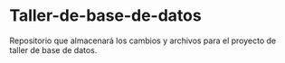 # Taller-de-base-de-datos
Repositorio que almacenará los cambios y archivos para el proyecto de taller de base de datos.
